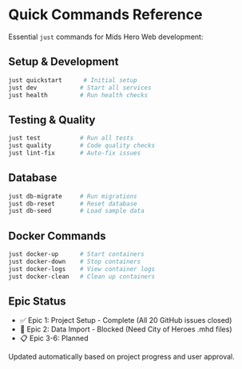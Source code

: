 # Quick Commands Reference

Essential `just` commands for Mids Hero Web development:

## Setup & Development
```bash
just quickstart      # Initial setup
just dev            # Start all services  
just health         # Run health checks
```

## Testing & Quality
```bash
just test           # Run all tests
just quality        # Code quality checks
just lint-fix       # Auto-fix issues
```

## Database
```bash
just db-migrate     # Run migrations
just db-reset       # Reset database
just db-seed        # Load sample data
```

## Docker Commands
```bash
just docker-up      # Start containers
just docker-down    # Stop containers
just docker-logs    # View container logs
just docker-clean   # Clean up containers
```

## Epic Status
- ✅ Epic 1: Project Setup - Complete (All 20 GitHub issues closed)
- 🚧 Epic 2: Data Import - Blocked (Need City of Heroes .mhd files)
- 📋 Epic 3-6: Planned

Updated automatically based on project progress and user approval.